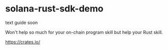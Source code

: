 # solana-rust-sdk-demo

text guide soon

Won't help so much for your on-chain program skill but help your Rust skill.

https://crates.io/
